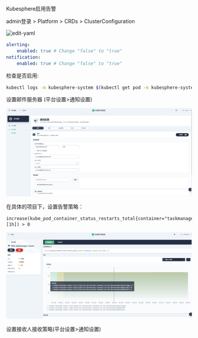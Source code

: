Kubesphere启用告警

admin登录 > Platform > CRDs > ClusterConfiguration

![edit-yaml](https://v3-0.docs.kubesphere.io/images/docs/enable-pluggable-components/kubesphere-alerting-and-notification/edit-yaml.png)

```YAML
alerting:
    enabled: true # Change "false" to "true"
notification:
    enabled: true # Change "false" to "true"
```

检查是否启用:

```sh
kubectl logs -n kubesphere-system $(kubectl get pod -n kubesphere-system -l app=ks-installer -o jsonpath='{.items[0].metadata.name}') -f
```



设置邮件服务器 (平台设置>通知设置)

![image-20221128170447716](imgs/Kubesphere启用告警/image-20221128170447716.png)



在具体的项目下，设置告警策略：

```promql
increase(kube_pod_container_status_restarts_total{container="taskmanager",namespace="ops"}[1h]) > 0
```

![image-20221128185247129](imgs/Kubesphere启用告警/image-20221128185247129.png)

设置接收人接收策略(平台设置>通知设置)

